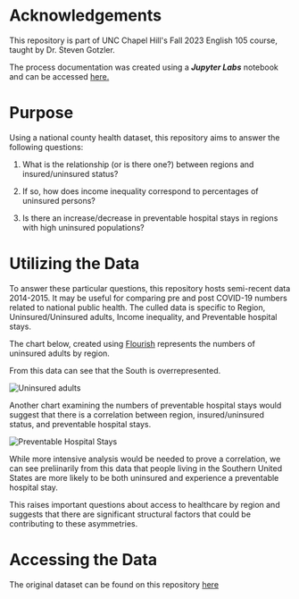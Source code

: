 # Acknowledgements

This repository is part of UNC Chapel Hill's Fall 2023 English 105 course, taught by Dr. Steven Gotzler.

The process documentation was created using a **_Jupyter Labs_** notebook and can be accessed [here.](https://github.com/jerrysellers95/Regional-County-Health-Data/blob/main/County%20Health%20Data.ipynb)

# Purpose

Using a national county health dataset, this repository aims to answer the following questions:

 1. What is the relationship (or is there one?) between regions and insured/uninsured status?
  
 2. If so, how does income inequality correspond to percentages of uninsured persons?

 3. Is there an increase/decrease in preventable hospital stays in regions with high uninsured populations?

# Utilizing the Data

To answer these particular questions, this repository hosts semi-recent data 2014-2015. It may be useful for comparing pre and post COVID-19 numbers
related to national public health. The culled data is specific to Region, Uninsured/Uninsured adults, Income inequality, and Preventable hospital stays.

The chart below, created using [Flourish](https://flourish.studio/) represents the numbers of uninsured adults by region.

From this data can see that the South is overrepresented. 

![Uninsured adults](https://github.com/jerrysellers95/Regional-County-Health-Data/assets/152189266/46bd6510-9df6-4fa0-99a3-96ee781f4f88)

Another chart examining the numbers of preventable hospital stays would suggest that there is a correlation between region, insured/uninsured status, and preventable hospital stays.

![Preventable Hospital Stays](https://github.com/jerrysellers95/Regional-County-Health-Data/assets/152189266/f710adf5-6362-48e5-a53c-d8e3482377c3)

While more intensive analysis would be needed to prove a correlation, we can see preliinarily from this data that people living in the Southern United States are more likely to be both uninsured and experience a preventable hospital stay.

This raises important questions about access to healthcare by region and suggests that there are significant structural factors that could be contributing to these asymmetries.

# Accessing the Data

The original dataset can be found on this repository [here](https://github.com/jerrysellers95/Regional-County-Health-Data/blob/main/CountyHealthData_2014-2015.csv)
